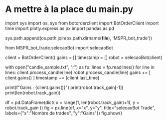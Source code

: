 # A mettre à la place du main.py
import sys
import os, sys
from botorderclient import BotOrderClient
import time
import plotly.express as px
import pandas as pd

sys.path.append(os.path.join(os.path.dirname(__file__), 'MSPR_bot_trade'))

from MSPR_bot_trade.selecaoBot import selecaoBot

client = BotOrderClient()
gains = []
timestamp = []
robot = selecaoBot(client)

with open("candle_sample.txt", "r") as fp:
    lines = fp.readlines()
    for line in lines:
        client.process_candle(line)
        robot.process_candle(line)
        gains += [ client.gains() ]
        timestamp += [client.last_time]

print(f"Gains : {client.gains()}")
print(robot.track_gain[-1])
print(len(robot.track_gain))

df = pd.DataFrame(dict(
    x = range(1, len(robot.track_gain)+1),
    y = robot.track_gain
))
fig = px.line(df, x="x", y="y", title="selecaoBot Trade", labels={"x":"Nombre de trades", "y":"Gains"})
fig.show()